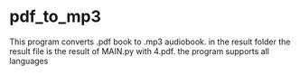 # pdf_to_mp3

This program converts .pdf book to .mp3 audiobook.
in the result folder the result file is the result of MAIN.py with 4.pdf.
the program supports all languages
